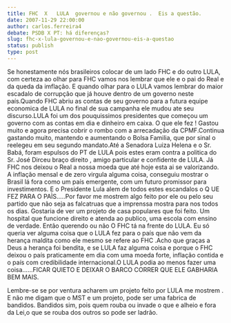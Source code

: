 ```yaml
---
title: FHC  X   LULA  governou e não governou .  Eis a questão.
date: 2007-11-29 22:00:00
author: carlos.ferreira4
debate: PSDB X PT: há diferenças?
slug: fhc-x-lula-governou-e-nao-governou-eis-a-questao
status: publish 
type: post
---
```


Se honestamente nós brasileiros colocar de um lado FHC e do outro LULA, com certeza ao olhar para FHC vamos nos lembrar que ele e o pai do Real e da queda da imflação. E quando olhar para o LULA vamos lembrar do maior escadalo de corrupção que já houve dentro de um governo neste país.Quando FHC abriu as contas de seu governo para a futura equipe economica de LULA no final de sua campanha ele mudou ate seu discurso.LULA foi um dos pouquissimos presidentes que começou um governo com as contas em dia e dinheiro em caixa. O que ele fez ! Gastou muito e agora precisa cobrir o rombo com a arrecadação da CPMF.Continua gastando muito, mantendo e aumentando o Bolsa Familia, que por sinal o reelegeu em seu segundo mandato.Até a Senadora Luiza Helena e o Sr. Babá, foram espulsos do PT de LULA pois estes eram contra a politica do Sr. José Dirceu braço direito , amigo particular e confidente de LULA. Já FHC nos deixou o Real a nossa moeda que até hoje esta ai se valorizando. A inflação mensal e de zero virgula alguma coisa, conseguiu mostrar o Brasil lá fora como um país emergente, com um futuro promissor para investimentos. E o Presidente Lula alem de todos estes escandalos o Q UE FEZ PARA O PAÌS.....Por favor me mostrem algo feito por ele ou pelo seu partido que não seja as falcatruas que a imprenssa mostra para nos todos os dias. Gostaria de ver um projeto de casa populares que foi feito. Um hospital que funcione direito e atenda ao publico, uma escola com ensino de verdade. Então querendo ou não O FHC tá na frente do LULA. Eu só queria ver alguma coisa que o LULA fez para o país que não vem da herança maldita como ele mesmo se refere ao FHC .Acho que graças a Deus a herança foi bendita, e se LULA faz alguma coisa e porque o FHC deixou o país praticamente em dia com uma moeda forte, inflação contida e o país com credibilidade internacional.O LULA podia ao menos fazer uma coisa......FICAR QUIETO E DEIXAR O BARCO CORRER QUE ELE GABHARIA BEM MAIS.  

Lembre-se se por ventura acharem um projeto feito por LULA me mostrem . E não me digam que o MST e um projeto, pode ser uma fabrica de bandidos. Bandidos sim, pois quem rouba ou invade o que e alheio e fora da Lei,o que se rouba dos outros so pode ser ladrão.  

